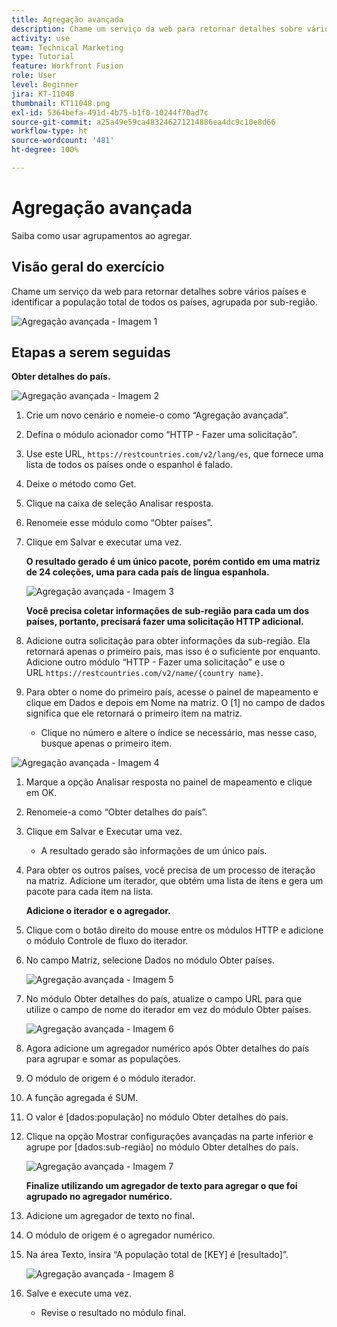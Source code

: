 ```yaml
---
title: Agregação avançada
description: Chame um serviço da web para retornar detalhes sobre vários países e identificar a população, agrupada por sub-região.
activity: use
team: Technical Marketing
type: Tutorial
feature: Workfront Fusion
role: User
level: Beginner
jira: KT-11048
thumbnail: KT11048.png
exl-id: 5364befa-491d-4b75-b1f0-10244f70ad7c
source-git-commit: a25a49e59ca483246271214886ea4dc9c10e8d66
workflow-type: ht
source-wordcount: '481'
ht-degree: 100%

---
```


# Agregação avançada

Saiba como usar agrupamentos ao agregar.

## Visão geral do exercício

Chame um serviço da web para retornar detalhes sobre vários países e identificar a população total de todos os países, agrupada por sub-região.

![Agregação avançada - Imagem 1](../12-exercises/assets/advanced-aggregation-walkthrough-1.png)

## Etapas a serem seguidas

**Obter detalhes do país.**

![Agregação avançada - Imagem 2](../12-exercises/assets/advanced-aggregation-walkthrough-2.png)

1. Crie um novo cenário e nomeie-o como “Agregação avançada”.
1. Defina o módulo acionador como “HTTP - Fazer uma solicitação”.
1. Use este URL, `https://restcountries.com/v2/lang/es`, que fornece uma lista de todos os países onde o espanhol é falado.
1. Deixe o método como Get.
1. Clique na caixa de seleção Analisar resposta.
1. Renomeie esse módulo como “Obter países”.
1. Clique em Salvar e executar uma vez.

   **O resultado gerado é um único pacote, porém contido em uma matriz de 24 coleções, uma para cada país de língua espanhola.**

   ![Agregação avançada - Imagem 3](../12-exercises/assets/advanced-aggregation-walkthrough-3.png)

   **Você precisa coletar informações de sub-região para cada um dos países, portanto, precisará fazer uma solicitação HTTP adicional.**

1. Adicione outra solicitação para obter informações da sub-região. Ela retornará apenas o primeiro país, mas isso é o suficiente por enquanto. Adicione outro módulo “HTTP - Fazer uma solicitação” e use o URL `https://restcountries.com/v2/name/{country name}`.
1. Para obter o nome do primeiro país, acesse o painel de mapeamento e clique em Dados e depois em Nome na matriz. O [1] no campo de dados significa que ele retornará o primeiro item na matriz.

   + Clique no número e altere o índice se necessário, mas nesse caso, busque apenas o primeiro item.

![Agregação avançada - Imagem 4](../12-exercises/assets/advanced-aggregation-walkthrough-4.png)

1. Marque a opção Analisar resposta no painel de mapeamento e clique em OK.
1. Renomeie-a como “Obter detalhes do país”.
1. Clique em Salvar e Executar uma vez.

   + A resultado gerado são informações de um único país.

1. Para obter os outros países, você precisa de um processo de iteração na matriz. Adicione um iterador, que obtém uma lista de itens e gera um pacote para cada item na lista.

   **Adicione o iterador e o agregador.**

1. Clique com o botão direito do mouse entre os módulos HTTP e adicione o módulo Controle de fluxo do iterador.
1. No campo Matriz, selecione Dados no módulo Obter países.

   ![Agregação avançada - Imagem 5](../12-exercises/assets/advanced-aggregation-walkthrough-5.png)

1. No módulo Obter detalhes do país, atualize o campo URL para que utilize o campo de nome do iterador em vez do módulo Obter países.

   ![Agregação avançada - Imagem 6](../12-exercises/assets/advanced-aggregation-walkthrough-6.png)

1. Agora adicione um agregador numérico após Obter detalhes do país para agrupar e somar as populações.
1. O módulo de origem é o módulo iterador.
1. A função agregada é SUM.
1. O valor é [dados:população] no módulo Obter detalhes do país.
1. Clique na opção Mostrar configurações avançadas na parte inferior e agrupe por [dados:sub-região] no módulo Obter detalhes do país.

   ![Agregação avançada - Imagem 7](../12-exercises/assets/advanced-aggregation-walkthrough-7.png)

   **Finalize utilizando um agregador de texto para agregar o que foi agrupado no agregador numérico.**

1. Adicione um agregador de texto no final.
1. O módulo de origem é o agregador numérico.
1. Na área Texto, insira “A população total de [KEY] é [resultado]”.

   ![Agregação avançada - Imagem 8](../12-exercises/assets/advanced-aggregation-walkthrough-8.png)

1. Salve e execute uma vez.

   + Revise o resultado no módulo final.
